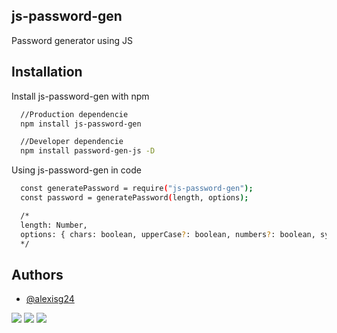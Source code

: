 ## js-password-gen

Password generator using JS


## Installation

Install js-password-gen with npm

```bash
  //Production dependencie
  npm install js-password-gen

  //Developer dependencie
  npm install password-gen-js -D
```

Using js-password-gen in code

```bash
  const generatePassword = require("js-password-gen");
  const password = generatePassword(length, options);

  /*
  length: Number,
  options: { chars: boolean, upperCase?: boolean, numbers?: boolean, symbols?: boolean }
  */
```


    
## Authors

- [@alexisg24](https://www.github.com/alexisg24)

![](https://img.shields.io/twitter/follow/MasterCR_)  ![](https://img.shields.io/github/followers/alexisg24?style=social) ![](https://img.shields.io/github/stars/alexisg24/adventjs-2022-challenge?style=social)
